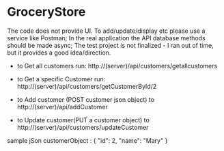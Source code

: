 # GroceryStore
The code does not provide UI. To add/update/display etc please use a service like Postman; 
In the real application the API database methods should be made async; The test project is not finalized - I ran out of time, but it provides a good idea/direction. 


- to Get all customers run: 
http://(server)/api/customers/getallcustomers

- to Get a specific Customer run:
http://(server)/api/customers/getCustomerById/2

- to Add customer (POST customer json object) to
http://(server)/api/addCustomer

- to Update customer(PUT a customer object) to
http://(server)/api/customers/updateCustomer


sample jSon customerObject :
{
    "id": 2,
    "name": "Mary"
}

